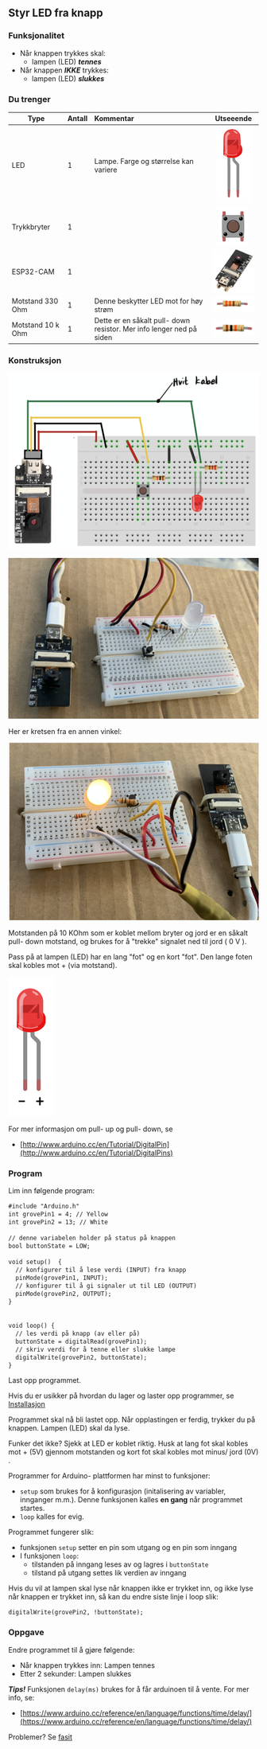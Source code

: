 ## Styr LED fra knapp

### Funksjonalitet

* Når knappen trykkes skal:
	* lampen (LED) ***tennes***
* Når knappen ***IKKE*** trykkes:
	* lampen (LED) ***slukkes***

### Du trenger


| Type          | Antall           | Kommentar  |  Utseeende |
| ------------- | :------------- |:-----| :----: |
| LED           | 1    | Lampe. Farge og størrelse kan variere | ![LED](../img/led.png)
| Trykkbryter	| 1	   |   |  ![Switch](../img/button.png)
| ESP32-CAM | 1 | | ![](../img/esp32cam_small.png)
| Motstand 330 Ohm | 1 | Denne beskytter LED mot for høy strøm | ![](../img/330ohm.png) 	
| Motstand 10 k Ohm | 1  | Dette er en såkalt pull- down resistor. Mer info lenger ned på siden | ![](../img/10kohm.png)

### Konstruksjon

![](./ressurser/styr_led_fra_knapp_bb.png)

![](./ressurser/styr_led_fra_knapp_bilde.png)

Her er kretsen fra en annen vinkel:

![](./ressurser/styr_led_fra_knapp_bilde_2.png)


Motstanden på 10 KOhm som er koblet mellom bryter og jord er en såkalt pull- down motstand, og brukes for å "trekke" signalet ned til jord ( 0 V ). 

Pass på at lampen (LED) har en lang "fot" og en kort "fot". Den lange foten skal kobles mot + (via motstand).

![](./LEDPoler.png)

For mer informasjon om pull- up og pull- down, se

* [http://www.arduino.cc/en/Tutorial/DigitalPin](http://www.arduino.cc/en/Tutorial/DigitalPins)

### Program

Lim inn følgende program:

```
#include "Arduino.h"
int grovePin1 = 4; // Yellow
int grovePin2 = 13; // White

// denne variabelen holder på status på knappen
bool buttonState = LOW;

void setup()  {
  // konfigurer til å lese verdi (INPUT) fra knapp
  pinMode(grovePin1, INPUT);
  // konfigurer til å gi signaler ut til LED (OUTPUT)
  pinMode(grovePin2, OUTPUT);
}


void loop() {
  // les verdi på knapp (av eller på)
  buttonState = digitalRead(grovePin1);
  // skriv verdi for å tenne eller slukke lampe
  digitalWrite(grovePin2, buttonState);
}
```

Last opp programmet.

Hvis du er usikker på hvordan du lager og laster opp programmer, se [Installasjon](../InstallasjonPlatformio/README.md) 

Programmet skal nå bli lastet opp. Når opplastingen er ferdig, trykker du på knappen. Lampen (LED) skal da lyse.

Funker det ikke? Sjekk at LED er koblet riktig. Husk at lang fot skal kobles mot + (5V) gjennom motstanden og kort fot skal kobles mot minus/ jord (0V) .

Programmer for Arduino- plattformen har minst to funksjoner:

* ```setup``` som brukes for å konfigurasjon (initalisering av variabler, innganger m.m.). Denne funksjonen kalles **en gang** når programmet startes.
* ```loop``` kalles for evig.

Programmet fungerer slik:

 - funksjonen ```setup``` setter en pin som utgang og en pin som inngang
 - I funksjonen ```loop```:
	 - tilstanden på inngang leses av og lagres i ```buttonState```
	 - tilstand på utgang settes lik verdien av inngang

Hvis du vil at lampen skal lyse når knappen ikke er trykket inn, og ikke lyse når knappen er trykket inn, så kan du endre siste linje i loop slik:

```
digitalWrite(grovePin2, !buttonState);
```


### Oppgave

Endre programmet til å gjøre følgende:

* Når knappen trykkes inn: Lampen tennes
* Etter 2 sekunder: Lampen slukkes

***Tips!*** Funksjonen ```delay(ms)``` brukes for å får arduinoen til å vente. For mer info, se:

* [https://www.arduino.cc/reference/en/language/functions/time/delay/](https://www.arduino.cc/reference/en/language/functions/time/delay/)


Problemer? Se [fasit](./fasit.md)



